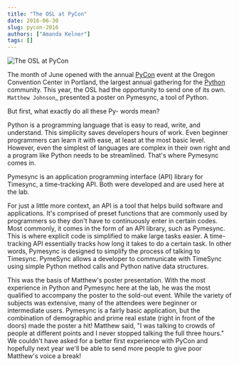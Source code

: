```yaml
---
title: "The OSL at PyCon"
date: 2016-06-30
slug: pycon-2016
authors: ["Amanda Kelner"]
tags: []
---
```


![The OSL at PyCon](/images/PyCon16-logo.png)

The month of June opened with the annual [PyCon](https://us.pycon.org/2016/) event at the Oregon Convention Center in
Portland, the largest annual gathering for the [Python](https://www.python.org) community. This year, the OSL had the
opportunity to send one of its own. `Matthew Johnson`\_ presented a poster on Pymesync, a tool of Python.

But first, what exactly do all these Py- words mean?

Python is a programming language that is easy to read, write, and understand. This simplicity saves developers hours of
work. Even beginner programmers can learn it with ease, at least at the most basic level. However, even the simplest of
languages are complex in their own right and a program like Python needs to be streamlined. That's where Pymesync comes
in.

Pymesync is an application programming interface (API) library for Timesync, a time-tracking API. Both were developed
and are used here at the lab.

For just a little more context, an API is a tool that helps build software and applications. It's comprised of preset
functions that are commonly used by programmers so they don't have to continuously enter in certain codes. Most
commonly, it comes in the form of an API library, such as Pymesync. This is where explicit code is simplified to make
large tasks easier. A time-tracking API essentially tracks how long it takes to do a certain task. In other words,
Pymesync is designed to simplify the process of talking to Timesync. PymeSync allows a developer to communicate with
TimeSync using simple Python method calls and Python native data structures.

This was the basis of Matthew's poster presentation. With the most experience in Python and Pymesync here at the lab, he
was the most qualified to accompany the poster to the sold-out event. While the variety of subjects was extensive, many
of the attendees were beginner or intermediate users. Pymesync is a fairly basic application, but the combination of
demographic and prime real estate (right in front of the doors) made the poster a hit! Matthew said, "I was talking to
crowds of people at different points and I never stopped talking the full three hours." We couldn't have asked for a
better first experience with PyCon and hopefully next year we'll be able to send more people to give poor Matthew's
voice a break!
